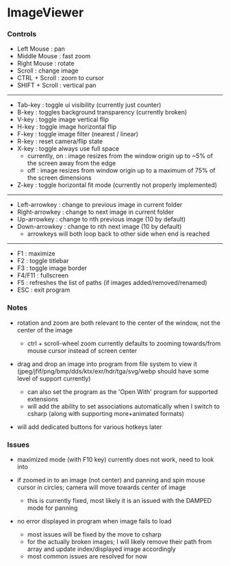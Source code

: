 # ImageViewer
 
### Controls
- Left Mouse : pan
- Middle Mouse : fast zoom
- Right Mouse : rotate
- Scroll : change image
- CTRL + Scroll : zoom to cursor
- SHIFT + Scroll : vertical pan
---
- Tab-key : toggle ui visibility (currently just counter)
- B-key : toggles background transparency (currently broken)
- V-key : toggle image vertical flip
- H-key : toggle image horizontal flip
- F-key : toggle image filter (nearest / linear)
- R-key : reset camera/flip state
- X-key : toggle always use full space
  - currently, on : image resizes from the window origin up to ~5% of the screen away from the edge
  - off : image resizes from window origin up to a maximum of 75% of the screen dimensions
- Z-key : toggle horizontal fit mode (currently not properly implemented)
---
- Left-arrowkey : change to previous image in current folder
- Right-arrowkey : change to next image in current folder
- Up-arrowkey : change to nth previous image (10 by default)
- Down-arrowkey : change to nth next image (10 by default)
  - arrowkeys will both loop back to other side when end is reached
---
- F1 : maximize
- F2 : toggle titlebar
- F3 : toggle image border
- F4/F11 : fullscreen
- F5 : refreshes the list of paths (if images added/removed/renamed)
- ESC : exit program

### Notes
- rotation and zoom are both relevant to the center of the window, not the center of the image
  - ctrl + scroll-wheel zoom currently defaults to zooming towards/from mouse cursor instead of screen center

- drag and drop an image into program from file system to view it (jpeg/jfif/png/bmp/dds/ktx/exr/hdr/tga/svg/webp should have some level of support currently)
  - can also set the program as the 'Open With' program for supported extensions
  - will add the ability to set associations automatically when I switch to csharp (along with supporting more+animated formats)

- will add dedicated buttons for various hotkeys later

### Issues
- maximized mode (with F10 key) currently does not work, need to look into

- if zoomed in to an image (not center) and panning and spin mouse cursor in circles; camera will move towards center of image
  - this is currently fixed, most likely it is an issued with the DAMPED mode for panning

- no error displayed in program when image fails to load
  - most issues will be fixed by the move to csharp
  - for the actually broken images; I will likely remove their path from array and update index/displayed image accordingly
  - most common issues are resolved for now
